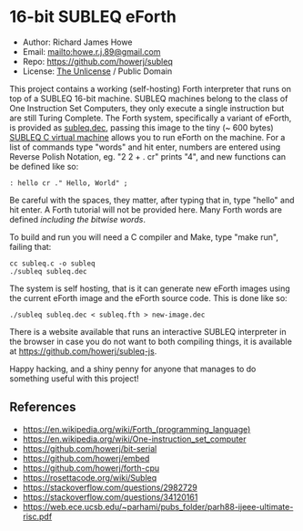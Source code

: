 # 16-bit SUBLEQ eForth

* Author: Richard James Howe
* Email: <mailto:howe.r.j.89@gmail.com>
* Repo: <https://github.com/howerj/subleq>
* License: [The Unlicense](LICENSE) / Public Domain

This project contains a working (self-hosting) Forth interpreter that runs
on top of a SUBLEQ 16-bit machine. SUBLEQ machines belong to the class
of One Instruction Set Computers, they only execute a single instruction
but are still Turing Complete. The Forth system, specifically a variant
of eForth, is provided as [subleq.dec](subleq.dec), passing this image
to the tiny (~ 600 bytes) [SUBLEQ C virtual machine](subleq.c) allows
you to run eForth on the machine. For a list of commands type "words"
and hit enter, numbers are entered using Reverse Polish Notation, eg. "2
2 + . cr" prints "4", and new functions can be defined like so:

	: hello cr ." Hello, World" ;

Be careful with the spaces, they matter, after typing that in, type
"hello" and hit enter. A Forth tutorial will not be provided here. Many
Forth words are defined *including the bitwise words*.

To build and run you will need a C compiler and Make, type "make run",
failing that:

	cc subleq.c -o subleq
	./subleq subleq.dec

The system is self hosting, that is it can generate new eForth images
using the current eForth image and the eForth source code. This is done
like so:

	./subleq subleq.dec < subleq.fth > new-image.dec

There is a website available that runs an interactive SUBLEQ interpreter
in the browser in case you do not want to both compiling things, it is
available at <https://github.com/howerj/subleq-js>.

Happy hacking, and a shiny penny for anyone that manages to do something
useful with this project!

## References

* <https://en.wikipedia.org/wiki/Forth_(programming_language)>
* <https://en.wikipedia.org/wiki/One-instruction_set_computer>
* <https://github.com/howerj/bit-serial>
* <https://github.com/howerj/embed>
* <https://github.com/howerj/forth-cpu>
* <https://rosettacode.org/wiki/Subleq>
* <https://stackoverflow.com/questions/2982729>
* <https://stackoverflow.com/questions/34120161>
* <https://web.ece.ucsb.edu/~parhami/pubs_folder/parh88-ijeee-ultimate-risc.pdf>

